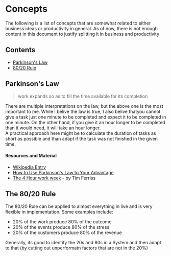 # Concepts
The following is a list of concepts that are somewhat related to either business ideas or productivity in general. As of now,
there is not enough content in this document to justify splitting it in business and productivity

## Contents
* [Parkinson's Law](#parkinsons-law)
* [80/20 Rule](#the-8020-rule)

## Parkinson's Law
> work expands so as to fill the time available for its completion

There are multiple interpretations on the law, but the above one is the most important to me. While I belive the law is true, I also belive thatyou cannot give a task just one minute to be completed and expect it to be completed in one minute. On the other hand, if you give it an hour longer to be completed than it would need, it will take an hour longer.  
A practical approach here might be to calculate the duration of tasks as short as possible and than adapt if the task was not finished in the given time.

#### Resources and Material
* [Wikipedia Entry](https://en.wikipedia.org/wiki/Parkinson%27s_law)
* [How to Use Parkinson's Law to Your Advantage](http://www.lifehack.org/articles/featured/how-to-use-parkinsons-law-to-your-advantage.html)
* [The 4 Hour work week](https://www.amazon.de/4-Hour-Work-Week-Escape-Anywhere/dp/0091929113/ref=sr_1_sc_1?ie=UTF8&qid=1517158086&sr=8-1-spell&keywords=4+hour+workwwek) - by Tim Ferriss

## The 80/20 Rule
The 80/20 Rule can be applied to almost everything in live and is very flexible in implementation. Some examples include:
* 20% of the work produce 80% of the outcome
* 20% of the events produce 80% of the stress
* 20% of the customers produce 80% of the revenue

Generally, its good to identify the 20s and 80s in a System and then adapt to that (by cutting out unperformatn factors that are not in the 20%)

